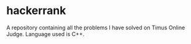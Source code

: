 # hackerrank
A repository containing all the problems I have solved on Timus Online Judge. Language used is C++.
